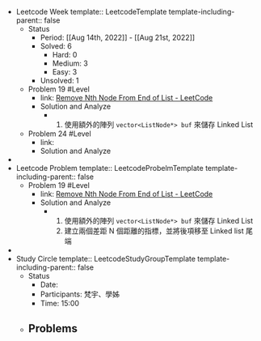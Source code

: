 - Leetcode Week
  template:: LeetcodeTemplate
  template-including-parent:: false
	- Status
		- Period: [[Aug 14th, 2022]] - [[Aug 21st, 2022]]
		- Solved: 6
			- Hard: 0
			- Medium: 3
			- Easy: 3
		- Unsolved: 1
	- Problem 19 #Level
		- link: [Remove Nth Node From End of List - LeetCode](https://leetcode.com/problems/remove-nth-node-from-end-of-list/)
		- Solution and Analyze
			- 1. 使用額外的陣列  `vector<ListNode*> buf`  來儲存 Linked List
	- Problem 24 #Level
		- link:
		- Solution and Analyze
-
- Leetcode Problem
  template:: LeetcodeProbelmTemplate
  template-including-parent:: false
	- Problem 19 #Level
		- link: [Remove Nth Node From End of List - LeetCode](https://leetcode.com/problems/remove-nth-node-from-end-of-list/)
		- Solution and Analyze
			- 1. 使用額外的陣列 `vector<ListNode*> buf` 來儲存 Linked List
			  2. 建立兩個差距 N 個距離的指標，並將後項移至 Linked list 尾端
-
- Study Circle
  template:: LeetcodeStudyGroupTemplate
  template-including-parent:: false
	- Status
		- Date:
		- Participants: 梵宇、學姊
		- Time: 15:00
	- Problems
		-